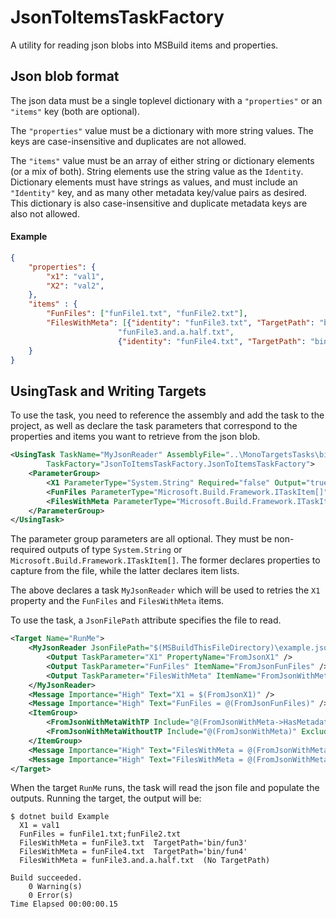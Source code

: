 # JsonToItemsTaskFactory

A utility for reading json blobs into MSBuild items and properties.

## Json blob format

The json data must be a single toplevel dictionary with a `"properties"` or an `"items"` key (both are optional).

The `"properties"` value must be a dictionary with more string values.  The keys are case-insensitive and duplicates are not allowed.

The `"items"` value must be an array of either string or dictionary elements (or a mix of both).
String elements use the string value as the `Identity`.
Dictionary elements must have strings as values, and must include an `"Identity"` key, and as many other metadata key/value pairs as desired.  This dictionary is also case-insensitive and duplicate metadata keys are also not allowed.

#### Example

```json
{
    "properties": {
        "x1": "val1",
        "X2": "val2",
    },
    "items" : {
        "FunFiles": ["funFile1.txt", "funFile2.txt"],
        "FilesWithMeta": [{"identity": "funFile3.txt", "TargetPath": "bin/fun3"},
                        "funFile3.and.a.half.txt",
                        {"identity": "funFile4.txt", "TargetPath": "bin/fun4"}]
    }
}
```

## UsingTask and Writing Targets

To use the task, you need to reference the assembly and add the task to the project, as well as declare the task parameters that correspond to the properties and items you want to retrieve from the json blob.

```xml
<UsingTask TaskName="MyJsonReader" AssemblyFile="..\MonoTargetsTasks\bin\Debug\net10.0\MonoTargetsTasks.dll"
        TaskFactory="JsonToItemsTaskFactory.JsonToItemsTaskFactory">
    <ParameterGroup>
        <X1 ParameterType="System.String" Required="false" Output="true" />
        <FunFiles ParameterType="Microsoft.Build.Framework.ITaskItem[]" Required="false" Output="true" />
        <FilesWithMeta ParameterType="Microsoft.Build.Framework.ITaskItem[]" Required="false" Output="true" />
    </ParameterGroup>
</UsingTask>
```

The parameter group parameters are all optional. They must be non-required outputs of type `System.String` or `Microsoft.Build.Framework.ITaskItem[]`.  The former declares properties to capture from the file, while the latter declares item lists.

The above declares a task `MyJsonReader` which will be used to retries the `X1` property and the `FunFiles` and `FilesWithMeta` items.

To use the task, a `JsonFilePath` attribute specifies the file to read.

```xml
<Target Name="RunMe">
    <MyJsonReader JsonFilePath="$(MSBuildThisFileDirectory)\example.jsonc">
        <Output TaskParameter="X1" PropertyName="FromJsonX1" />
        <Output TaskParameter="FunFiles" ItemName="FromJsonFunFiles" />
        <Output TaskParameter="FilesWithMeta" ItemName="FromJsonWithMeta" />
    </MyJsonReader> 
    <Message Importance="High" Text="X1 = $(FromJsonX1)" />
    <Message Importance="High" Text="FunFiles = @(FromJsonFunFiles)" />
    <ItemGroup>
        <FromJsonWithMetaWithTP Include="@(FromJsonWithMeta->HasMetadata('TargetPath'))" />
        <FromJsonWithMetaWithoutTP Include="@(FromJsonWithMeta)" Exclude="@(FromJsonWithMetaWithTP)" />
    </ItemGroup>
    <Message Importance="High" Text="FilesWithMeta = @(FromJsonWithMetaWithTP)  TargetPath='%(TargetPath)'"/>
    <Message Importance="High" Text="FilesWithMeta = @(FromJsonWithMetaWithoutTP)  (No TargetPath)" />
</Target>
```

When the target `RunMe` runs, the task will read the json file and populate the outputs.  Running the target, the output will be:

```console
$ dotnet build Example
  X1 = val1
  FunFiles = funFile1.txt;funFile2.txt
  FilesWithMeta = funFile3.txt  TargetPath='bin/fun3'
  FilesWithMeta = funFile4.txt  TargetPath='bin/fun4'
  FilesWithMeta = funFile3.and.a.half.txt  (No TargetPath)

Build succeeded.
    0 Warning(s)
    0 Error(s)
Time Elapsed 00:00:00.15
```

